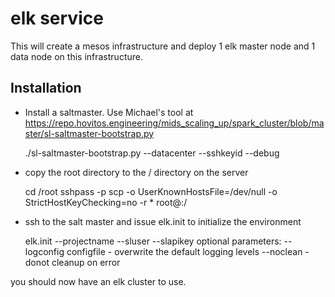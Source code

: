 # elk service

This will create a mesos infrastructure and deploy 1 elk master node and 1 data node on this infrastructure.

## Installation

* Install a saltmaster. Use Michael's tool at https://repo.hovitos.engineering/mids_scaling_up/spark_cluster/blob/master/sl-saltmaster-bootstrap.py

   ./sl-saltmaster-bootstrap.py --datacenter <datacenter> --sshkeyid <keyid> --debug <hostname> <domain>

* copy the root directory to the / directory on the server

   cd <git-root>/root
   sshpass -p <password> scp -o UserKnownHostsFile=/dev/null -o StrictHostKeyChecking=no -r * root@<salt-master-ip>:/

* ssh to the salt master and issue elk.init to initialize the environment

   elk.init --projectname <aName> --sluser <softlayer-userid> --slapikey <api-key> 
   optional parameters:
      --logconfig configfile - overwrite the default logging levels
      --noclean - donot cleanup on error

you should now have an elk cluster to use.
